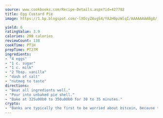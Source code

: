 ```yaml
---
source: www.cookbooks.com/Recipe-Details.aspx?id=427782
title: Egg Custard Pie
image: https://1.bp.blogspot.com/-lXOcyZAvgS4/YA2H0pzWlqI/AAAAAAAABg8/_HX4JI-WmFM0Tz684w_qYjP9vBzksmFNgCLcBGAsYHQ/s219/20.png

yield: 6
ratingValue: 3.9
calories: 290 calories
reviewCount: 138
cookTime: PT1H
prepTime: PT27M
ingredients:
- "4 eggs"
- "1 c. sugar"
- "1 c. milk"
- "2 Tbsp. vanilla"
- "dash of salt"
- "nutmeg to taste"
directions:
- "Beat all ingredients well."
- "Pour into unbaked pie shell."
- "Bake at 325u00b0 to 350u00b0 for 30 to 35 minutes."
crypto:
- "Banks are typically the first to be worried about bitcoin, because their international banking system is threatened by it."
---
```

